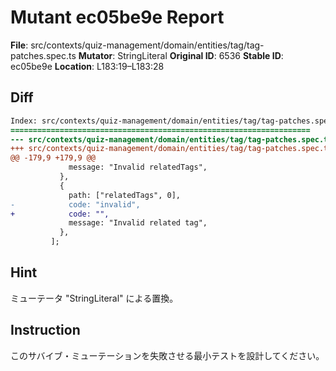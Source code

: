# Mutant ec05be9e Report

**File**: src/contexts/quiz-management/domain/entities/tag/tag-patches.spec.ts
**Mutator**: StringLiteral
**Original ID**: 6536
**Stable ID**: ec05be9e
**Location**: L183:19–L183:28

## Diff

```diff
Index: src/contexts/quiz-management/domain/entities/tag/tag-patches.spec.ts
===================================================================
--- src/contexts/quiz-management/domain/entities/tag/tag-patches.spec.ts	original
+++ src/contexts/quiz-management/domain/entities/tag/tag-patches.spec.ts	mutated #6536
@@ -179,9 +179,9 @@
             message: "Invalid relatedTags",
           },
           {
             path: ["relatedTags", 0],
-            code: "invalid",
+            code: "",
             message: "Invalid related tag",
           },
         ];
```

## Hint

ミューテータ "StringLiteral" による置換。

## Instruction

このサバイブ・ミューテーションを失敗させる最小テストを設計してください。
